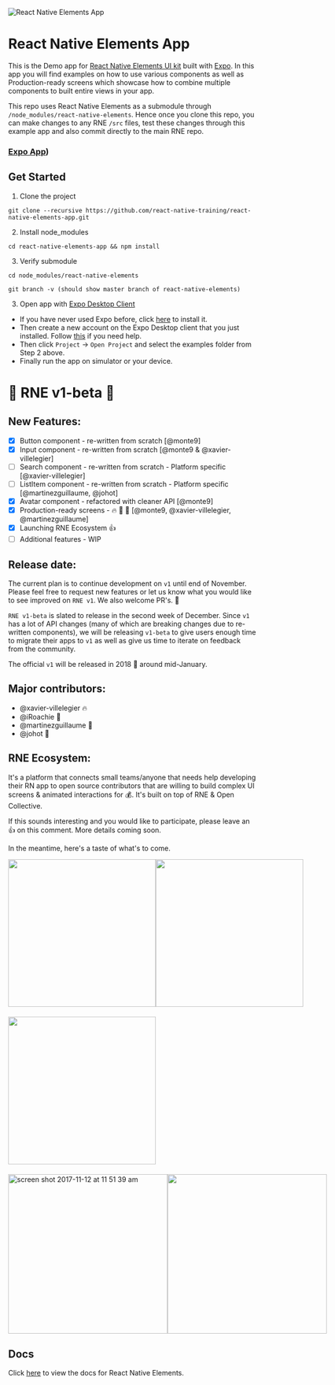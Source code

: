 ![React Native Elements App](https://user-images.githubusercontent.com/5962998/37248832-a7060286-24b1-11e8-94a8-847ab6ded4ec.png)

# React Native Elements App

This is the Demo app for [React Native Elements UI kit](https://github.com/react-native-training/react-native-elements) built with [Expo](https://expo.io/). In this app you will find examples on how to use various components as well as Production-ready screens which showcase how to combine multiple components to built entire views in your app.

This repo uses React Native Elements as a submodule through `/node_modules/react-native-elements`. Hence once you clone this repo, you can make changes to any RNE `/src` files, test these changes through this example app and also commit directly to the main RNE repo.

### [Expo App](https://expo.io/@monte9/react-native-elements-app))

## Get Started

1. Clone the project

```
git clone --recursive https://github.com/react-native-training/react-native-elements-app.git
```

2. Install node_modules

```
cd react-native-elements-app && npm install
```

3. Verify submodule

```
cd node_modules/react-native-elements

git branch -v (should show master branch of react-native-elements)
```

3. Open app with [Expo Desktop Client](https://docs.expo.io/versions/v16.0.0/index.html)
  - If you have never used Expo before, click [here](https://docs.expo.io/versions/v16.0.0/introduction/installation.html) to install it.
  - Then create a new account on the Expo Desktop client that you just installed. Follow [this](https://docs.expo.io/versions/v16.0.0/guides/up-and-running.html#create-an-account) if you need help.
  - Then click `Project` -> `Open Project` and select the examples folder from Step 2 above.
  - Finally run the app on simulator or your device.

# 🌮 RNE v1-beta 🍰

## New Features:
- [x] Button component - re-written from scratch [@monte9]
- [x] Input component - re-written from scratch [@monte9 & @xavier-villelegier]
- [ ] Search component - re-written from scratch - Platform specific [@xavier-villelegier]
- [ ] ListItem component - re-written from scratch - Platform specific [@martinezguillaume, @johot]
- [x] Avatar component - refactored with cleaner API [@monte9]
- [x] Production-ready screens - 🔥 💯 🎸  [@monte9, @xavier-villelegier, @martinezguillaume]
- [x] Launching RNE Ecosystem 👍
- [ ] Additional features - WIP

## Release date:
The current plan is to continue development on `v1` until end of November. Please feel free to request new features or let us know what you would like to see improved on `RNE v1`. We also welcome PR's. 🙌

`RNE v1-beta` is slated to release in the second week of December. Since `v1` has a lot of API changes (many of which are breaking changes due to re-written components), we will be releasing  `v1-beta` to give users enough time to migrate their apps to `v1` as well as give us time to iterate on feedback from the community.

The official `v1` will be released in 2018 🎉  around mid-January.

## Major contributors:
- @xavier-villelegier 🔥
- @iRoachie 💯
- @martinezguillaume 🎸
- @johot 🙏

## RNE Ecosystem:
It's a platform that connects small teams/anyone that needs help developing their RN app to open source contributors that are willing to build complex UI screens & animated interactions for 💰. It's built on top of RNE & Open Collective.

If this sounds interesting and you would like to participate, please leave an 👍 on this comment. More details coming soon.

In the meantime, here's a taste of what's to come.

<div style="display: flex; flex-direction: row; margin-bottom: 20px">
<img src="https://user-images.githubusercontent.com/7840686/32702785-b1d9114e-c7a0-11e7-9999-6c6a00d432ec.gif" width="300" />
<img src="https://user-images.githubusercontent.com/7840686/32702789-b6bbdce6-c7a0-11e7-8034-8144274fbdae.gif" width="300" />
</div>
<div style="display: flex; flex-direction: row; margin-top: 20px">
<img src="https://user-images.githubusercontent.com/7840686/32702791-b947eedc-c7a0-11e7-8e8c-7dff1bd80564.gif" width="300" />
</div>
<div style="display: flex; flex-direction: row; margin-top: 20px;">
<img width="324" alt="screen shot 2017-11-12 at 11 51 39 am" src="https://user-images.githubusercontent.com/7840686/32702796-bfd38c8e-c7a0-11e7-8042-06851bdbf0ae.png">
<img src="https://user-images.githubusercontent.com/7840686/32702795-bfbbb3de-c7a0-11e7-8eda-dc10a9406639.png" width="324" />
</div>

## Docs
Click [here](https://react-native-training.github.io/react-native-elements/API/buttons/) to view the docs for React Native Elements.

